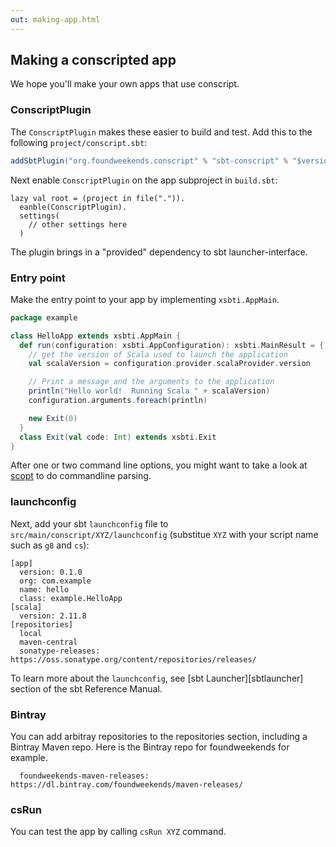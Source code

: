 ```yaml
---
out: making-app.html
---
```


  [sbtlauncehr]: http://www.scala-sbt.org/0.13/docs/Sbt-Launcher.html
  [scopt]: https://github.com/scopt/scopt

Making a conscripted app
------------------------

We hope you'll make your own apps that use conscript.

### ConscriptPlugin

The `ConscriptPlugin` makes these easier to build and test.
Add this to the following `project/conscript.sbt`:

```scala
addSbtPlugin("org.foundweekends.conscript" % "sbt-conscript" % "$version$")
```

Next enable `ConscriptPlugin` on the app subproject in `build.sbt`:

```
lazy val root = (project in file(".")).
  eanble(ConscriptPlugin).
  settings(
    // other settings here
  )
```

The plugin brings in a "provided" dependency to sbt launcher-interface.

### Entry point

Make the entry point to your app by implementing `xsbti.AppMain`.

```scala
package example

class HelloApp extends xsbti.AppMain {
  def run(configuration: xsbti.AppConfiguration): xsbti.MainResult = {
    // get the version of Scala used to launch the application
    val scalaVersion = configuration.provider.scalaProvider.version

    // Print a message and the arguments to the application
    println("Hello world!  Running Scala " + scalaVersion)
    configuration.arguments.foreach(println)

    new Exit(0)
  }
  class Exit(val code: Int) extends xsbti.Exit
}
```

After one or two command line options, you might want to take a look at [scopt][scopt] to do commandline parsing.

### launchconfig

Next, add your sbt `launchconfig` file to `src/main/conscript/XYZ/launchconfig` (substitue `XYZ` with your script name such as `g8` and `cs`):

```
[app]
  version: 0.1.0
  org: com.example
  name: hello
  class: example.HelloApp
[scala]
  version: 2.11.8
[repositories]
  local
  maven-central
  sonatype-releases: https://oss.sonatype.org/content/repositories/releases/
```

To learn more about the `launchconfig`, see [sbt Launcher][sbtlauncher] section of the sbt Reference Manual.

### Bintray

You can add arbitray repositories to the repositories section, including a Bintray Maven repo.
Here is the Bintray repo for foundweekends for example.

```
  foundweekends-maven-releases: https://dl.bintray.com/foundweekends/maven-releases/
```

### csRun

You can test the app by calling `csRun XYZ` command.
